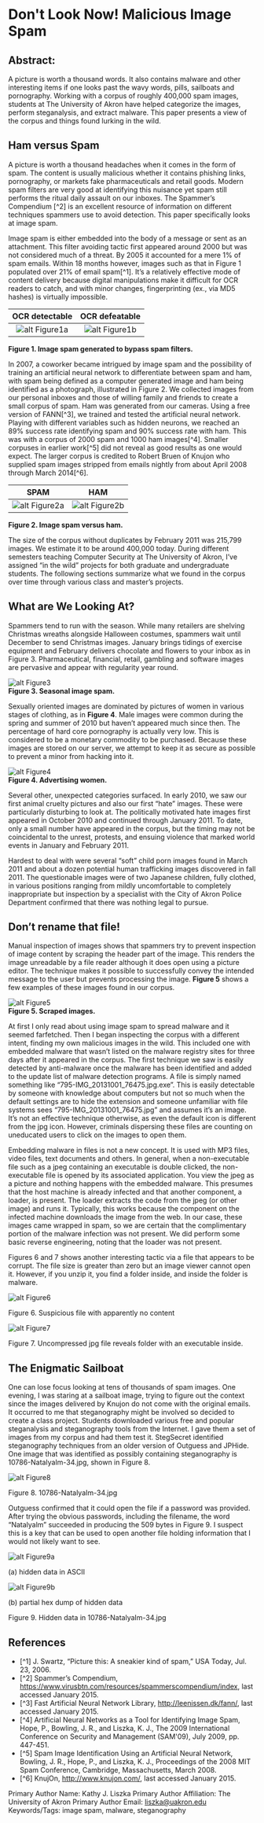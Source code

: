# Don't Look Now! Malicious Image Spam

## Abstract: 

A picture is worth a thousand words. It also contains malware and other interesting items if one looks past the wavy words, pills, sailboats and pornography. Working with a corpus of roughly 400,000 spam images, students at The University of Akron have helped categorize the images, perform steganalysis, and extract malware. This paper presents a view of the corpus and things found lurking in the wild.

## Ham versus Spam

A picture is worth a thousand headaches when it comes in the form of spam. The content is usually malicious whether it contains phishing links, pornography, or markets fake pharmaceuticals and retail goods. Modern spam filters are very good at identifying this nuisance yet spam still performs the ritual daily assault on our inboxes. The Spammer’s Compendium [^2] is an excellent resource of information on different techniques spammers use to avoid detection. This paper specifically looks at image spam.  

Image spam is either embedded into the body of a message or sent as an attachment. This filter avoiding tactic first appeared around 2000 but was not considered much of a threat. By 2005 it accounted for a mere 1% of spam emails. Within 18 months however, images such as that in Figure 1 populated over 21% of email spam[^1]. It’s a relatively effective mode of content delivery because digital manipulations make it difficult for OCR readers to catch, and with minor changes, fingerprinting (ex., via MD5 hashes) is virtually impossible. 

| **OCR detectable** | **OCR defeatable** |
|:------:|:-----:|
| ![alt Figure1a](imgs/fig1a.png "OCR detectable") | ![alt Figure1b](imgs/fig1b.png "OCR defeatable") |
**Figure 1. Image spam generated to bypass spam filters.**


In 2007, a coworker became intrigued by image spam and the possibility of training an artificial neural network to differentiate between spam and ham, with spam being defined as a computer generated image and ham being identified as a photograph, illustrated in Figure 2.  We collected images from our personal inboxes and those of willing family and friends to create a small corpus of spam. Ham was generated from our cameras. Using a free version of FANN[^3], we trained and tested the artificial neural network. Playing with different variables such as hidden neurons, we reached an 89% success rate identifying spam and 90% success rate with ham. This was with a corpus of 2000 spam and 1000 ham images[^4]. Smaller corpuses in earlier work[^5] did not reveal as good results as one would expect.  The larger corpus is credited to Robert Bruen of Knujon who supplied spam images stripped from emails nightly from about April 2008 through March 2014[^6]. 

| **SPAM** | **HAM** |
|:------:|:-----:|
| ![alt Figure2a](imgs/fig2a.jpg "spam") | ![alt Figure2b](imgs/fig2b.png "ham") |  
**Figure 2. Image spam versus ham.**

The size of the corpus without duplicates by February 2011 was 215,799 images. We estimate it to be around 400,000 today. During different semesters teaching Computer Security at The University of Akron, I’ve assigned “in the wild” projects for both graduate and undergraduate students. The following sections summarize what we found in the corpus over time through various class and master’s projects.
## What are We Looking At? ##
Spammers tend to run with the season. While many retailers are shelving Christmas wreaths alongside Halloween costumes, spammers wait until December to send Christmas images. January brings tidings of exercise equipment and February delivers chocolate and flowers to your inbox as in Figure 3. Pharmaceutical, financial, retail, gambling and software images are pervasive and appear with regularity year round.

![alt Figure3](imgs/fig3.jpg "seasonal")  
**Figure 3. Seasonal image spam.**

Sexually oriented images are dominated by pictures of women in various stages of clothing, as in **Figure 4**. Male images were common during the spring and summer of 2010 but haven’t appeared much since then. The percentage of hard core pornography is actually very low. This is considered to be a monetary commodity to be purchased. Because these images are stored on our server, we attempt to keep it as secure as possible to prevent a minor from hacking into it. 

![alt Figure4](imgs/fig4.jpg "women")  
**Figure 4. Advertising women.**

Several other, unexpected categories surfaced. In early 2010, we saw our first animal cruelty pictures and also our first “hate” images. These were particularly disturbing to look at. The politically motivated hate images first appeared in October 2010 and continued through January 2011. To date, only a small number have appeared in the corpus, but the timing may not be coincidental to the unrest, protests, and ensuing violence that marked world events in January and February 2011.

Hardest to deal with were several “soft” child porn images found in March 2011 and about a dozen potential human trafficking images discovered in fall 2011. The questionable images were of two Japanese children, fully clothed, in various positions ranging from mildly uncomfortable to completely inappropriate but inspection by a specialist with the City of Akron Police Department confirmed that there was nothing legal to pursue. 

## Don’t rename that file!

Manual inspection of images shows that spammers try to prevent inspection of image content by scraping the header part of the image. This renders the image unreadable by a file reader although it does open using a picture editor. The technique makes it possible to successfully convey the intended message to the user but prevents processing the image. **Figure 5** shows a few examples of these images found in our corpus. 

![alt Figure5](imgs/fig5.jpg "scraped")  
**Figure 5. Scraped images.**

At first I only read about using image spam to spread malware and it seemed farfetched. Then I began inspecting the corpus with a different intent, finding my own malicious images in the wild. This included one with embedded malware that wasn’t listed on the malware registry sites for three days after it appeared in the corpus. The first technique we saw is easily detected by anti-malware once the malware has been identified and added to the update list of malware detection programs. A file is simply named something like “795-IMG_20131001_76475.jpg.exe”. This is easily detectable by someone with knowledge about computers but not so much when the default settings are to hide the extension and someone unfamiliar with file systems sees “795-IMG_20131001_76475.jpg” and assumes it’s an image. It’s not an effective technique otherwise, as even the default icon is different from the jpg icon. However, criminals dispersing these files are counting on uneducated users to click on the images to open them. 

Embedding malware in files is not a new concept. It is used with MP3 files, video files, text documents and others. In general, when a non-executable file such as a jpeg containing an executable is double clicked, the non-executable file is opened by its associated application. You view the jpeg as a picture and nothing happens with the embedded malware. This presumes that the host machine is already infected and that another component, a loader, is present. The loader extracts the code from the jpeg (or other image) and runs it. Typically, this works because the component on the infected machine downloads the image from the web. In our case, these images came wrapped in spam, so we are certain that the complimentary portion of the malware infection was not present. We did perform some basic reverse engineering, noting that the loader was not present.

Figures 6 and 7 shows another interesting tactic via a file that appears to be corrupt. The file size is greater than zero but an image viewer cannot open it. However, if you unzip it, you find a folder inside, and inside the folder is malware.

![alt Figure6](imgs/fig6.png "suspicious")

Figure 6. Suspicious file with apparently no content

![alt Figure7](imgs/fig7.png "executable")

Figure 7. Uncompressed jpg file reveals folder with an executable inside.

## The Enigmatic Sailboat ##
One can lose focus looking at tens of thousands of spam images. One evening, I was staring at a sailboat image, trying to figure out the context since the images delivered by Knujon do not come with the original emails. It occurred to me that steganography might be involved so decided to create a class project. Students downloaded various free and popular steganalysis and steganography tools from the Internet. I gave them a set of images from my corpus and had them test it. StegSecret identified steganography techniques from an older version of Outguess and JPHide. One image that was identified as possibly containing steganography is 10786-NatalyaIm-34.jpg, shown in Figure 8. 

![alt Figure8](imgs/fig8.png "NatalyaIm")

Figure 8. 10786-NatalyaIm-34.jpg

Outguess confirmed that it could open the file if a password was provided. After trying the obvious passwords, including the filename, the word “Natalyalm” succeeded in producing the 509 bytes in Figure 9. I suspect this is a key that can be used to open another file holding information that I would not likely want to see. 

![alt Figure9a](imgs/fig9a.png "NatalyaIm")

(a) hidden data in ASCII

![alt Figure9b](imgs/fig9b.png "NatalyaIm")

(b) partial hex dump of hidden data

Figure 9. Hidden data in 10786-NatalyaIm-34.jpg

## References

* [^1] J. Swartz, “Picture this: A sneakier kind of spam,” USA Today, Jul. 23, 2006.
* [^2] Spammer’s Compendium,
https://www.virusbtn.com/resources/spammerscompendium/index, last accessed January 2015.
* [^3] Fast Artificial Neural Network Library, http://leenissen.dk/fann/, last accessed January 2015.
* [^4] Artificial Neural Networks as a Tool for Identifying Image Spam, Hope, P., Bowling, J. R., and Liszka, K. J., The 2009 International Conference on Security and Management (SAM'09), July 2009, pp. 447-451.
* [^5] Spam Image Identification Using an Artificial Neural Network, Bowling, J. R., Hope, P., and Liszka, K. J., Proceedings of the 2008 MIT Spam Conference, Cambridge, Massachusetts, March 2008.
* [^6] KnujOn, http://www.knujon.com/, last accessed January 2015.


Primary Author Name: Kathy J. Liszka
Primary Author Affiliation: The University of Akron
Primary Author Email: liszka@uakron.edu
Keywords/Tags: image spam, malware, steganography